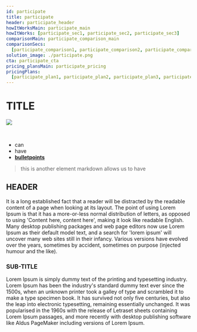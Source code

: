 ```yaml
---
id: participate
title: participate
header: participate_header
howItWorksMain: participate_main
howItWorks: [participate_sec1, participate_sec2, participate_sec3]
comparisonMain: participate_comparison_main
comparisonSecs:
  [participate_comparison1, participate_comparison2, participate_comparison3]
solution_image: ./participate.png
cta: participate_cta
pricing_plansMain: participate_pricing
pricingPlans:
  [participate_plan1, participate_plan2, participate_plan3, participate_plan4]
---
```


# TITLE

![](./img/test22.png)

<br/>

- can
- have
- [**bulletpoints**](https://circles.threefold.me/project/kristine-ping/kanban)

> this is another element markdown allows us to have

## HEADER

It is a long established fact that a reader will be distracted by the readable content of a page when looking at its layout. The point of using Lorem Ipsum is that it has a more-or-less normal distribution of letters, as opposed to using 'Content here, content here', making it look like readable English. Many desktop publishing packages and web page editors now use Lorem Ipsum as their default model text, and a search for 'lorem ipsum' will uncover many web sites still in their infancy. Various versions have evolved over the years, sometimes by accident, sometimes on purpose (injected humour and the like).

### SUB-TITLE

Lorem Ipsum is simply dummy text of the printing and typesetting industry. Lorem Ipsum has been the industry's standard dummy text ever since the 1500s, when an unknown printer took a galley of type and scrambled it to make a type specimen book. It has survived not only five centuries, but also the leap into electronic typesetting, remaining essentially unchanged. It was popularised in the 1960s with the release of Letraset sheets containing Lorem Ipsum passages, and more recently with desktop publishing software like Aldus PageMaker including versions of Lorem Ipsum.
